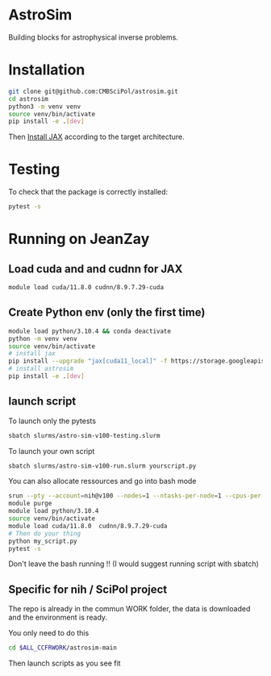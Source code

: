 # AstroSim

Building blocks for astrophysical inverse problems.

# Installation

```bash
git clone git@github.com:CMBSciPol/astrosim.git
cd astrosim
python3 -m venv venv
source venv/bin/activate
pip install -e .[dev]
```

Then [Install JAX](https://jax.readthedocs.io/en/latest/installation.html) according to the target architecture.

# Testing
To check that the package is correctly installed:
```bash
pytest -s
```

# Running on JeanZay

## Load cuda and and cudnn for JAX

```bash
module load cuda/11.8.0 cudnn/8.9.7.29-cuda 
```

## Create Python env (only the first time)

```bash
module load python/3.10.4 && conda deactivate
python -m venv venv
source venv/bin/activate
# install jax
pip install --upgrade "jax[cuda11_local]" -f https://storage.googleapis.com/jax-releases/jax_cuda_releases.html
# install astrosim
pip install -e .[dev]
```
## launch script

To launch only the pytests

```bash
sbatch slurms/astro-sim-v100-testing.slurm
```
To launch your own script

```bash
sbatch slurms/astro-sim-v100-run.slurm yourscript.py
```

You can also allocate ressources and go into bash mode

```bash
srun --pty --account=nih@v100 --nodes=1 --ntasks-per-node=1 --cpus-per-task=10 --gres=gpu:1 --hint=nomultithread bash
module purge
module load python/3.10.4
source venv/bin/activate
module load cuda/11.8.0  cudnn/8.9.7.29-cuda 
# Then do your thing
python my_script.py
pytest -s
```
Don't leave the bash running !! (I would suggest running script with sbatch)

## Specific for nih / SciPol project

The repo is already in the commun WORK folder, the data is downloaded and the environment is ready.

You only need to do this 

```bash
cd $ALL_CCFRWORK/astrosim-main
```

Then launch scripts as you see fit


